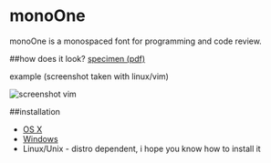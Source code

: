 monoOne
=======

monoOne is a monospaced font for programming and code review. 

##how does it look?
[specimen (pdf)](http://github.com/madmalik/monoOne/blob/master/specimnen/monoOneSpecimen.pdf)

example (screenshot taken with linux/vim)

![screenshot vim](http://github.com/madmalik/monoOne/blob/master/specimnen/monoOneVimScreenshot.png)

##installation
* [OS X](http://support.apple.com/kb/HT2509)
* [Windows](http://windows.microsoft.com/en-us/windows-vista/install-or-uninstall-fonts)
* Linux/Unix - distro dependent, i hope you know how to install it

<script id='flattrbtn'>(function(i){var f,s=document.getElementById(i);f=document.createElement('iframe');f.src='//api.flattr.com/button/view/?uid=mad_malik&url='+encodeURIComponent(document.URL);f.title='Flattr';f.height=62;f.width=55;f.style.borderWidth=0;s.parentNode.insertBefore(f,s);})('flattrbtn');</script>
